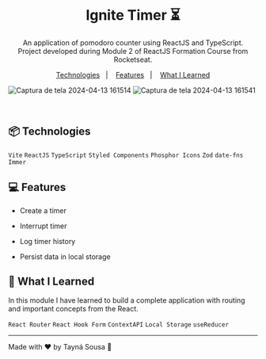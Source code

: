 <h1 align="center"> Ignite Timer ⏳</h1>

<p align="center">
An application of pomodoro counter using ReactJS and TypeScript. <br> Project developed during Module 2 of ReactJS Formation Course from Rocketseat.
</p>

<p align="center">
  <a href="#-technologies">Technologies</a>&nbsp;&nbsp;&nbsp;|&nbsp;&nbsp;&nbsp;
  <a href="#-features">Features</a>&nbsp;&nbsp;&nbsp;|&nbsp;&nbsp;&nbsp;
  <a href="#-what-i-learned">What I Learned</a>
</p>

![Captura de tela 2024-04-13 161514](https://github.com/tayna-so/Ignite-Timer/assets/50917624/a6fc795e-57e3-4b0f-bef8-2821bb498bd2)
![Captura de tela 2024-04-13 161541](https://github.com/tayna-so/Ignite-Timer/assets/50917624/b1a9a063-2157-4008-bb2c-d154649a1a85)

<br>

## 📦 Technologies

`Vite`
`ReactJS`
`TypeScript`
`Styled Components`
`Phosphor Icons`
`Zod`
`date-fns`
`Immer`


## 💻 Features

 - Create a timer
 
 - Interrupt timer
 
 - Log timer history
 
 - Persist data in local storage


## 🔖 What I Learned
In this module I have learned to build a complete application with routing and important concepts from the React.

`React Router`
`React Hook Form`
`ContextAPI`
`Local Storage`
`useReducer`

---

Made with ♥ by Tayná Sousa :wave:
